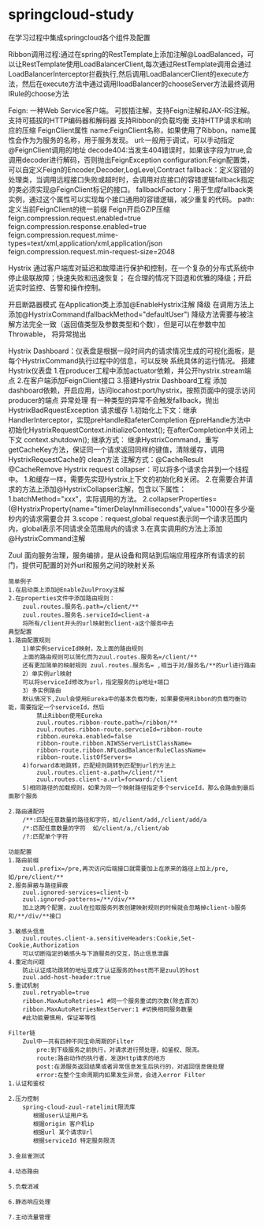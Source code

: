 # springcloud-study
在学习过程中集成springcloud各个组件及配置


Ribbon调用过程:通过在spring的RestTemplate上添加注解@LoadBalanced，可以让RestTemplate使用LoadBalancerClient,每次通过RestTemplate调用会通过LoadBalancerInterceptor拦截执行,然后调用LoadBalancerClient的execute方法，然后在execute方法中通过调用IloadBalancer的chooseServer方法最终调用IRule的choose方法


Feign:	一种Web Service客户端。
	可拔插注解，支持Feign注解和JAX-RS注解。
	支持可插拔的HTTP编码器和解码器
	支持Ribbon的负载均衡
	支持HTTP请求和响应的压缩
FeignClient属性
	name:FeignClient名称，如果使用了Ribbon，name属性会作为为服务的名称，用于服务发现。
	url:一般用于调试，可以手动指定@FeignClient调用的地址
	decode404:当发生404错误时，如果该字段为true,会调用decoder进行解码，否则抛出FeignException
	configuration:Feign配置类，可以自定义Feign的Encoder,Decoder,LogLevel,Contract
	fallback：定义容错的处理类，当调用远程接口失败或超时时，会调用对应接口的容错逻辑fallback指定的类必须实现@FeignClient标记的接口。
	fallbackFactory：用于生成fallback类实例，通过这个属性可以实现每个接口通用的容错逻辑，减少重复的代码。
	path:定义当前FeignClient的统一前缀
Feign开启GZIP压缩
	feign.compression.request.enabled=true
	feign.compression.response.enabled=true
	feign.compression.request.mime-types=text/xml,application/xml,application/json
	feign.compression.request.min-request-size=2048


Hystrix
	通过客户端库对延迟和故障进行保护和控制，在一个复杂的分布式系统中停止级联故障；快速失败和迅速恢复；
	在合理的情况下回退和优雅的降级；开启近实时监控、告警和操作控制。

开启断路器模式     在Application类上添加@EnableHystrix注解
降级  		   在调用方法上添加@HystrixCommand(fallbackMethod="defaultUser") 降级方法需要与被注解方法完全一致（返回值类型及参数类型和个数），但是可以在参数中加Throwable，
		   将异常抛出

Hystrix Dashboard：仪表盘是根据一段时间内的请求情况生成的可视化面板，是每个HystrixCommand执行过程中的信息，可以反映
		   系统具体的运行情况。
搭建Hystrix仪表盘
	1.在producer工程中添加actuator依赖，并公开hystrix.stream端点
	2.在客户端添加FeignClient接口
	3.搭建Hystrix Dashboard工程
		添加dashboard依赖，开启应用，访问locahost:port/hystrix，按照页面中的提示访问producer的端点
异常处理  有一种类型的异常不会触发fallback，抛出HystrixBadRquestException
请求缓存
	1.初始化上下文：继承HandlerInterceptor，实现preHandle和afeterCompletion
		  在preHandle方法中初始化HystrixRequestContext.initializeContext();
		  在afterCompletion中关闭上下文 context.shutdown();
	继承方式：  继承HystrixCommand，重写getCacheKey方法，保证同一个请求返回同样的键值，清除缓存，调用HystrixRequestCache的
		  clean方法
	注解方式：@CacheResult @CacheRemove
Hystrix request collapser：可以将多个请求合并到一个线程中。
	1.和缓存一样，需要先实现Hystrix上下文的初始化和关闭。
	2.在需要合并请求的方法上添加@HystrixCollapser注解，包含以下属性：
		1.batchMethod="xxx"，实际调用的方法。
		2.collapserProperties=(@HystrixProperty{name="timerDelayInmilliseconds",value="1000)在多少毫秒内的请求需要合并
		3.scope：request,global request表示同一个请求范围内内，global表示不同请求全范围局内的请求
	3.在真实调用的方法上添加@HystrixCommand注解



Zuul	面向服务治理，服务编排，是从设备和网站到后端应用程序所有请求的前门，提供可配置的对外url和服务之间的映射关系

	简单例子
	1.在启动类上添加@EnableZuulProxy注解
	2.在properties文件中添加路由规则：
		zuul.routes.服务名.path=/client/**
		zuul.routes.服务名.serviceId=client-a
		将所有/client开头的url映射到client-a这个服务中去
	典型配置
	1.路由配置规则
		1)单实例serviceId映射，及上面的路由规则
		上面的路由规则可以简化而为zuul.routes.服务名=/client/**
		还有更加简单的映射规则 zuul.routes.服务名= ,相当于对/服务名/**的url进行路由
		2）单实例url映射
		可以将serviceId修改为url，指定服务的ip地址+端口
		3）多实例路由
		默认情况下,Zuul会使用Eureka中的基本负载均衡，如果要使用Ribbon的负载均衡功能，需要指定一个serviceId，然后
			禁止Ribbon使用Eureka
			zuul.routes.ribbon-route.path=/ribbon/**
			zuul.routes.ribbon-route.servcieId=ribbon-route
			ribbon.eureka.enabled=false
			ribbon-route.ribbon.NIWSServerListClassName=
			ribbon-route.ribbon.NFLoadBalancerRuleClassName=
			ribbon-route.listOfServers=
		4)forward本地跳转，匹配规则跳转到匹配到url的方法上
			zuul.routes.client-a.path=/client/**
			zuul.routes.client-a.url=forward:/client
		5)相同路径的加载规则，如果为同一个映射路径指定多个serviceId，那么会路由到最后面那个服务
			
	2.路由通配符
		/**:匹配任意数量的路径和字符，如/client/add,/client/add/a
		/*:匹配任意数量的字符  如/client/a,/client/ab
		/?:匹配单个字符

	功能配置
	1.路由前缀
		zuul.prefix=/pre,再次访问后端接口就需要加上在原来的路径上加上/pre,如/pre/client/**
	2.服务屏蔽与路径屏蔽
		zuul.ignored-services=client-b
		zuul.ignored-patterns=/**/div/**	
		加上这两个配置，zuul在拉取服务列表创建映射规则的时候就会忽略掉client-b服务和/**/div/**接口
	
	3.敏感头信息
		zuul.routes.client-a.sensitiveHeaders:Cookie,Set-Cookie,Authorization
		可以切断指定的敏感头与下游服务的交互，防止信息泄露
	4.重定向问题
		防止认证成功跳转的地址变成了认证服务的host而不是zuul的host
		zuul.add-host-header:true
	5.重试机制
		zuul.retryable=true
		ribbon.MaxAutoRetries=1 #同一个服务重试的次数(除去首次）
		ribbon.MaxAutoRetriesNextServer:1 #切换相同服务数量
		#此功能要慎用，保证幂等性
	
	Filter链
		Zuul中一共有四种不同生命周期的Filter
			pre:到下级服务之前执行，对请求进行预处理，如鉴权、限流。
			route:路由动作的执行者，发送Http请求的地方
			post:在源服务返回结果或者异常信息发生后执行的，对返回信息做处理
			error:在整个生命周期内如果发生异常，会进入error Filter
	1.认证和鉴权

	2.压力控制
		spring-cloud-zuul-ratelimit限流库
		   根据user认证用户名
		   根据origin 客户机ip
		   根据url 某个请求Url
		   根据serviceId 特定服务限流
	
	3.金丝雀测试

	4.动态路由

	5.负载消减

	6.静态响应处理

	7.主动流量管理

	
